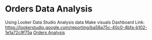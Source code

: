 # Orders Data Analysis
Using Looker Data Studio
Analysis data
Make visuals 
Dashboard Link: https://lookerstudio.google.com/reporting/ba58a75c-40c0-4bfa-b102-1e1a72c9f75a
[Orders Analysis]()